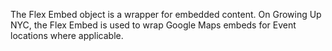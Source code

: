 The Flex Embed object is a wrapper for embedded content. On Growing Up NYC, the Flex Embed is used to wrap Google Maps embeds for Event locations where applicable.